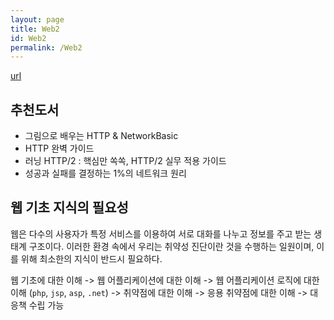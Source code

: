 ```yaml
---
layout: page  
title: Web2
id: Web2
permalink: /Web2
---
```


[url]()


## 추천도서
- 그림으로 배우는 HTTP & NetworkBasic
- HTTP 완벽 가이드
- 러닝 HTTP/2 : 핵심만 쏙쏙, HTTP/2 실무 적용 가이드
- 성공과 실패를 결정하는 1%의 네트워크 원리

## 웹 기초 지식의 필요성
웹은 다수의 사용자가 특정 서비스를 이용하여 서로 대화를 나누고 정보를 주고 받는 생태계 구조이다.
이러한 환경 속에서 우리는 취약성 진단이란 것을 수행하는 일원이며, 이를 위해 최소한의 지식이 반드시 필요하다.

웹 기초에 대한 이해 
-> 웹 어플리케이션에 대한 이해
-> 웹 어플리케이션 로직에 대한 이해 (`php`, `jsp`, `asp`, `.net`)
-> 취약점에 대한 이해
-> 응용 취약점에 대한 이해
-> 대응책 수립 가능

